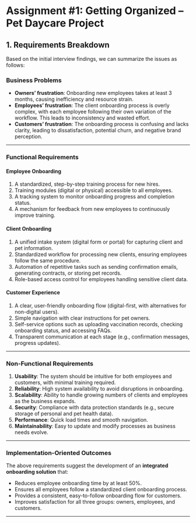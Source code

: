 # Assignment #1: Getting Organized – Pet Daycare Project
## 1. Requirements Breakdown

Based on the initial interview findings, we can summarize the issues as follows:

### Business Problems
- **Owners’ frustration**: Onboarding new employees takes at least 3 months, causing inefficiency and resource strain.  
- **Employees’ frustration**: The client onboarding process is overly complex, with each employee following their own variation of the workflow. This leads to inconsistency and wasted effort.  
- **Customers’ frustration**: The onboarding process is confusing and lacks clarity, leading to dissatisfaction, potential churn, and negative brand perception.  

---

### Functional Requirements
#### Employee Onboarding
1. A standardized, step-by-step training process for new hires.  
2. Training modules (digital or physical) accessible to all employees.  
3. A tracking system to monitor onboarding progress and completion status.  
4. A mechanism for feedback from new employees to continuously improve training.  

#### Client Onboarding
1. A unified intake system (digital form or portal) for capturing client and pet information.  
2. Standardized workflow for processing new clients, ensuring employees follow the same procedure.  
3. Automation of repetitive tasks such as sending confirmation emails, generating contracts, or storing pet records.  
4. Role-based access control for employees handling sensitive client data.  

#### Customer Experience
1. A clear, user-friendly onboarding flow (digital-first, with alternatives for non-digital users).  
2. Simple navigation with clear instructions for pet owners.  
3. Self-service options such as uploading vaccination records, checking onboarding status, and accessing FAQs.  
4. Transparent communication at each stage (e.g., confirmation messages, progress updates).  

---

### Non-Functional Requirements
1. **Usability**: The system should be intuitive for both employees and customers, with minimal training required.  
2. **Reliability**: High system availability to avoid disruptions in onboarding.  
3. **Scalability**: Ability to handle growing numbers of clients and employees as the business expands.  
4. **Security**: Compliance with data protection standards (e.g., secure storage of personal and pet health data).  
5. **Performance**: Quick load times and smooth navigation.  
6. **Maintainability**: Easy to update and modify processes as business needs evolve.  

---

### Implementation-Oriented Outcomes
The above requirements suggest the development of an **integrated onboarding solution** that:  
- Reduces employee onboarding time by at least 50%.  
- Ensures all employees follow a standardized client onboarding process.  
- Provides a consistent, easy-to-follow onboarding flow for customers.  
- Improves satisfaction for all three groups: owners, employees, and customers.  

---